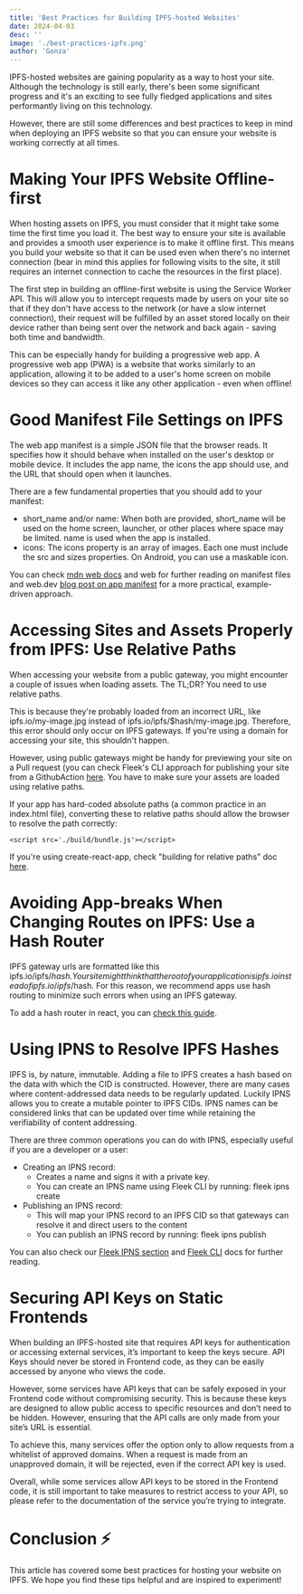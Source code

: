 ```yaml
---
title: 'Best Practices for Building IPFS-hosted Websites'
date: 2024-04-03
desc: ''
image: './best-practices-ipfs.png'
author: 'Gonza'
---
```


IPFS-hosted websites are gaining popularity as a way to host your site. Although the technology is still early, there's been some significant progress and it's an exciting to see fully fledged applications and sites performantly living on this technology.

However, there are still some differences and best practices to keep in mind when deploying an IPFS website so that you can ensure your website is working correctly at all times.

# Making Your IPFS Website Offline-first

When hosting assets on IPFS, you must consider that it might take some time the first time you load it. The best way to ensure your site is available and provides a smooth user experience is to make it offline first. This means you build your website so that it can be used even when there's no internet connection (bear in mind this applies for following visits to the site, it still requires an internet connection to cache the resources in the first place).

The first step in building an offline-first website is using the Service Worker API. This will allow you to intercept requests made by users on your site so that if they don't have access to the network (or have a slow internet connection), their request will be fulfilled by an asset stored locally on their device rather than being sent over the network and back again - saving both time and bandwidth.

This can be especially handy for building a progressive web app. A progressive web app (PWA) is a website that works similarly to an application, allowing it to be added to a user's home screen on mobile devices so they can access it like any other application - even when offline!

# Good Manifest File Settings on IPFS

The web app manifest is a simple JSON file that the browser reads. It specifies how it should behave when installed on the user's desktop or mobile device. It includes the app name, the icons the app should use, and the URL that should open when it launches.

There are a few fundamental properties that you should add to your manifest:

- short_name and/or name: When both are provided, short_name will be used on the home screen, launcher, or other places where space may be limited. name is used when the app is installed.
- icons: The icons property is an array of images. Each one must include the src and sizes properties. On Android, you can use a maskable icon.

You can check [mdn web docs](https://developer.mozilla.org/en-US/docs/Mozilla/Add-ons/WebExtensions/manifest.json) and web for further reading on manifest files and web.dev [blog post on app manifest](https://web.dev/add-manifest/) for a more practical, example-driven approach.

# Accessing Sites and Assets Properly from IPFS: Use Relative Paths

When accessing your website from a public gateway, you might encounter a couple of issues when loading assets. The TL;DR? You need to use relative paths.

This is because they're probably loaded from an incorrect URL, like ipfs.io/my-image.jpg instead of ipfs.io/ipfs/$hash/my-image.jpg. Therefore, this error should only occur on IPFS gateways. If you're using a domain for accessing your site, this shouldn't happen.

However, using public gateways might be handy for previewing your site on a Pull request (you can check Fleek's CLI approach for publishing your site from a GithubAction [here](https://docs.fleek.xyz/docs/CLI/sites#continuous-integration-ci). You have to make sure your assets are loaded using relative paths.

If your app has hard-coded absolute paths (a common practice in an index.html file), converting these to relative paths should allow the browser to resolve the path correctly:

```
<script src='./build/bundle.js'></script>
```

If you're using create-react-app, check "building for relative paths" doc [here](https://create-react-app.dev/docs/deployment/#building-for-relative-paths).

# Avoiding App-breaks When Changing Routes on IPFS: Use a Hash Router

IPFS gateway urls are formatted like this ipfs.io/ipfs/$hash. Your site might think that the root of your application is ipfs.io instead of ipfs.io/ipfs/$hash. For this reason, we recommend apps use hash routing to minimize such errors when using an IPFS gateway.

To add a hash router in react, you can [check this guide](https://reactrouter.com/web/api/HashRouter).

# Using IPNS to Resolve IPFS Hashes

IPFS is, by nature, immutable. Adding a file to IPFS creates a hash based on the data with which the CID is constructed. However, there are many cases where content-addressed data needs to be regularly updated. Luckily IPNS allows you to create a mutable pointer to IPFS CIDs. IPNS names can be considered links that can be updated over time while retaining the verifiability of content addressing.

There are three common operations you can do with IPNS, especially useful if you are a developer or a user:

- Creating an IPNS record:
  - Creates a name and signs it with a private key.
  - You can create an IPNS name using Fleek CLI by running: fleek ipns create
- Publishing an IPNS record:
  - This will map your IPNS record to an IPFS CID so that gateways can resolve it and direct users to the content
  - You can publish an IPNS record by running: fleek ipns publish <ipnsName> <ipfsCID>

You can also check our [Fleek IPNS section](https://docs.fleek.xyz/docs/CLI/ipns/) and [Fleek CLI](https://docs.fleek.xyz/docs/CLI/) docs for further reading.

# Securing API Keys on Static Frontends

When building an IPFS-hosted site that requires API keys for authentication or accessing external services, it’s important to keep the keys secure. API Keys should never be stored in Frontend code, as they can be easily accessed by anyone who views the code.

However, some services have API keys that can be safely exposed in your Frontend code without compromising security. This is because these keys are designed to allow public access to specific resources and don’t need to be hidden. However, ensuring that the API calls are only made from your site’s URL is essential.

To achieve this, many services offer the option only to allow requests from a whitelist of approved domains. When a request is made from an unapproved domain, it will be rejected, even if the correct API key is used.

Overall, while some services allow API keys to be stored in the Frontend code, it is still important to take measures to restrict access to your API, so please refer to the documentation of the service you’re trying to integrate.

# Conclusion ⚡

This article has covered some best practices for hosting your website on IPFS. We hope you find these tips helpful and are inspired to experiment!
